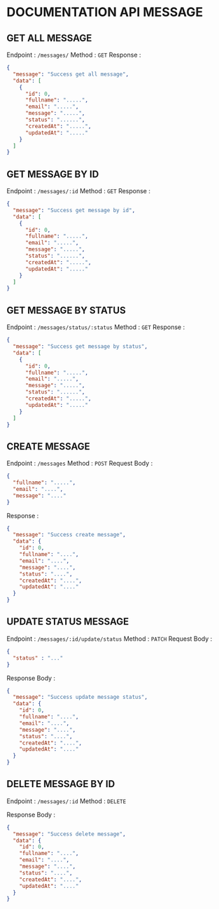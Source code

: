 # DOCUMENTATION API MESSAGE

## GET ALL MESSAGE

Endpoint : `/messages/`
Method : `GET`
Response :

```json
{
  "message": "Success get all message",
  "data": [
    {
      "id": 0,
      "fullname": ".....",
      "email": ".....",
      "message": ".....",
      "status": "......",
      "createdAt": ".....",
      "updatedAt": "....."
    }
  ]
}
```

## GET MESSAGE BY ID

Endpoint : `/messages/:id`
Method : `GET`
Response :

```json
{
  "message": "Success get message by id",
  "data": [
    {
      "id": 0,
      "fullname": ".....",
      "email": ".....",
      "message": ".....",
      "status": "......",
      "createdAt": ".....",
      "updatedAt": "....."
    }
  ]
}
```

## GET MESSAGE BY STATUS

Endpoint : `/messages/status/:status`
Method : `GET`
Response :

```json
{
  "message": "Success get message by status",
  "data": [
    {
      "id": 0,
      "fullname": ".....",
      "email": ".....",
      "message": ".....",
      "status": "......",
      "createdAt": ".....",
      "updatedAt": "....."
    }
  ]
}
```

## CREATE MESSAGE

Endpoint : `/messages`
Method : `POST`
Request Body :

```json
{
  "fullname": ".....",
  "email": "....",
  "message": "...."
}
```

Response :

```json
{
  "message": "Success create message",
  "data": {
    "id": 0,
    "fullname": "....",
    "email": "....",
    "message": "....",
    "status": "....",
    "createdAt": "....",
    "updatedAt": "...."
  }
}
```


## UPDATE STATUS MESSAGE

Endpoint : `/messages/:id/update/status`
Method : `PATCH`
Request Body :

```json
{
  "status" : "..."
}
```

Response Body :

```json
{
  "message": "Success update message status",
  "data": {
    "id": 0,
    "fullname": "....",
    "email": "....",
    "message": "....",
    "status": "....",
    "createdAt": "....",
    "updatedAt": "...."
  }
}
```

## DELETE MESSAGE BY ID

Endpoint : `/messages/:id`
Method : `DELETE`

Response Body :

```json
{
  "message": "Success delete message",
  "data": {
    "id": 0,
    "fullname": "....",
    "email": "....",
    "message": "....",
    "status": "....",
    "createdAt": "....",
    "updatedAt": "...."
  }
}
```


